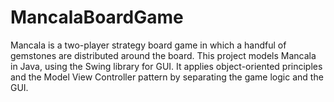 # MancalaBoardGame

Mancala is a two-player strategy board game in which a handful of gemstones are distributed around the board. This project models Mancala in Java, using the Swing library for GUI. It applies object-oriented principles and the Model View Controller pattern by separating the game logic and the GUI.
